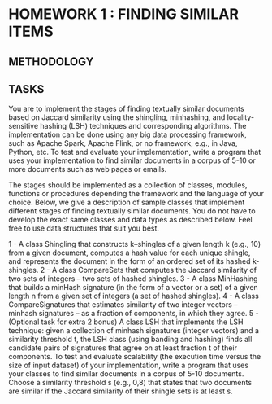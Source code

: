 # HOMEWORK 1 : FINDING SIMILAR ITEMS 

## METHODOLOGY

## TASKS

You are to implement the stages of finding textually similar documents based on Jaccard similarity using the shingling, minhashing, and locality-sensitive hashing (LSH) techniques and corresponding algorithms. The implementation can be done using any big data processing framework, such as Apache Spark, Apache Flink, or no framework, e.g., in Java, Python, etc. To test and evaluate your implementation, write a program that uses your implementation to find similar documents in a corpus of 5-10 or more documents such as web pages or emails.

The stages should be implemented as a collection of classes, modules, functions or procedures depending the framework and the language of your choice. Below, we give a description of sample classes that implement different stages of finding textually similar documents. You do not have to develop the exact same classes and data types as described below. Feel free to use data structures that suit you best.

1 - A class Shingling that constructs k–shingles of a given length k (e.g., 10) from a given document, computes a hash value for each unique shingle, and represents the document in the form of an ordered set of its hashed k-shingles.
2 - A class CompareSets that computes the Jaccard similarity of two sets of integers – two sets of hashed shingles.
3 - A class MinHashing that builds a minHash signature (in the form of a vector or a set) of a given length n from a given set of integers (a set of hashed shingles).
4 - A class CompareSignatures that estimates similarity of two integer vectors – minhash signatures – as a fraction of components, in which they agree.
5 - (Optional task for extra 2 bonus) A class LSH that implements the LSH technique: given a collection of minhash signatures (integer vectors) and a similarity threshold t, the LSH class (using banding and hashing) finds all candidate pairs of signatures that agree on at least fraction t of their components.
To test and evaluate scalability (the execution time versus the size of input dataset) of your implementation, write a program that uses your classes to find similar documents in a corpus of 5-10 documents. Choose a similarity threshold s (e.g., 0,8) that states that two documents are similar if the Jaccard similarity of their shingle sets is at least s.